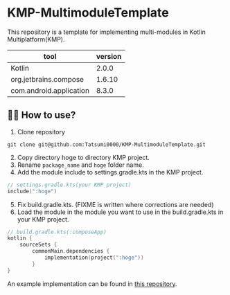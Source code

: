 # KMP-MultimoduleTemplate

This repository is a template for implementing multi-modules in Kotlin Multiplatform(KMP).

| tool                    | version |
| ----------------------- | ------- |
| Kotlin                  | 2.0.0   |
| org.jetbrains.compose   | 1.6.10  |
| com.android.application | 8.3.0   |

## 👩‍💻 How to use?

1. Clone repository

```
git clone git@github.com:Tatsumi0000/KMP-MultimoduleTemplate.git
```

2. Copy directory hoge to directory KMP project.
3. Rename `package_name` and `hoge` folder name.
4. Add the module include to settings.gradle.kts in the KMP project.

```kotlin
// settings.gradle.kts(your KMP project)
include(":hoge")
```

5. Fix build.gradle.kts. (FIXME is written where corrections are needed)
6. Load the module in the module you want to use in the build.gradle.kts in your KMP project.

```kotlin
// build.gradle.kts(:composeApp)
kotlin {
    sourceSets {
        commonMain.dependencies {
            implementation(project(":hoge"))
        }
}

```

An example implementation can be found in [this repository](https://github.com/Tatsumi0000/nct-deck).
